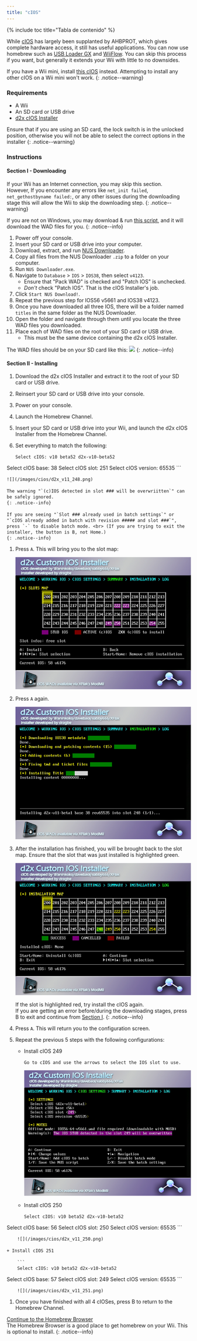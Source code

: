 ```yaml
---
title: "cIOS"
---
```


{% include toc title="Tabla de contenido" %}

While [cIOS](https://wiibrew.org/wiki/Custom_IOS) has largely been supplanted by AHBPROT, which gives complete hardware access, it still has useful applications. You can now use homebrew such as [USB Loader GX](usbloadergx) and [WiiFlow](wiiflow). You can skip this process if you want, but generally it extends your Wii with little to no downsides.

If you have a Wii mini, install [this cIOS](cios-mini) instead. Attempting to install any other cIOS on a Wii mini won't work.
{: .notice--warning}

### Requirements

* A Wii
* An SD card or USB drive
* [d2x cIOS Installer](/assets/files/d2x-cios-installer.zip)

Ensure that if you are using an SD card, the lock switch is in the unlocked position, otherwise you will not be able to select the correct options in the installer
{: .notice--warning}

### Instructions

#### Section I - Downloading

If your Wii has an Internet connection, you may skip this section.<br> However, If you encounter any errors like `net_init failed`, `net_gethostbyname failed:`, or any other issues during the downloading stage this will allow the Wii to skip the downloading step.
{: .notice--warning}

If you are not on Windows, you may download & run [this script](/assets/files/d2x_offline_ios.sh), and it will download the WAD files for you.
{: .notice--info}

1. Power off your console.
1. Insert your SD card or USB drive into your computer.
1. Download, extract, and run [NUS Downloader](https://github.com/WiiDatabase/nusdownloader/releases/latest/download/NUSD-Mod-NUS-Fix.zip).
1. Copy all files from the NUS Downloader `.zip` to a folder on your computer.
1. Run `NUS Downloader.exe`.
1. Navigate to `Database` > `IOS` > `IOS38`, then select `v4123`.
    + Ensure that "Pack WAD" is checked and "Patch IOS" is unchecked.
    + *Don't* check "Patch IOS". That is the cIOS Installer's job.
1. Click `Start NUS Download!`.
1. Repeat the previous step for IOS56 v5661 and IOS38 v4123.
1. Once you have downloaded all three IOS, there will be a folder named `titles` in the same folder as the NUS Downloader.
1. Open the folder and navigate through them until you locate the three WAD files you downloaded.
1. Place each of WAD files on the root of your SD card or USB drive.
    + This must be the same device containing the d2x cIOS Installer.

The WAD files should be on your SD card like this: ![](/images/cios/d2x_offline_ios.png)
{: .notice--info}

#### Section II - Installing


1. Download the d2x cIOS Installer and extract it to the root of your SD card or USB drive.
1. Reinsert your SD card or USB drive into your console.
1. Power on your console.
1. Launch the Homebrew Channel.
1. Insert your SD card or USB drive into your Wii, and launch the d2x cIOS Installer from the Homebrew Channel.
1. Set everything to match the following:

    ```
    Select cIOS: v10 beta52 d2x-v10-beta52
Select cIOS base: 38
Select cIOS slot: 251
Select cIOS version: 65535
    ```

    ![](/images/cios/d2x_v11_248.png)

    The warning "`(c)IOS detected in slot ### will be overwriitten`" can be safely ignored.
    {: .notice--info}

    If you are seeing "`Slot ### already used in batch settings`" or "`cIOS already added in batch with revision ##### and slot ###`", press `-` to disable batch mode. <br> (If you are trying to exit the installer, the button is B, not Home.)
    {: .notice--info}

1. Press `A`. This will bring you to the slot map:

    ![](/images/cios/d2x_summary.png)

1. Press `A` again.

    ![](/images/cios/d2x_installation.png)

1. After the installation has finished, you will be brought back to the slot map. Ensure that the slot that was just installed is highlighted green.

    ![](/images/cios/d2x_log.png)

    If the slot is highlighted red, try install the cIOS again. <br> If you are getting an error before/during the downloading stages, press B to exit and continue from [Section I](#section-i---downloading).
    {: .notice--info}

1. Press `A`. This will return you to the configuration screen.
1. Repeat the previous 5 steps with the following configurations:

    + Install cIOS 249

        ```
        Go to cIOS and use the arrows to select the IOS slot to use.
        ```

        ![](/images/cios/d2x_v11_249.png)

    + Install cIOS 250

        ```
        Select cIOS: v10 beta52 d2x-v10-beta52
Select cIOS base: 56
Select cIOS slot: 250
Select cIOS version: 65535
        ```

        ![](/images/cios/d2x_v11_250.png)

    + Install cIOS 251

        ```
        Select cIOS: v10 beta52 d2x-v10-beta52
Select cIOS base: 57
Select cIOS slot: 249
Select cIOS version: 65535
        ```

        ![](/images/cios/d2x_v11_251.png)

1. Once you have finished with all 4 cIOSes, press B to return to the Homebrew Channel.

[Continue to the Homebrew Browser](hbb)<br> The Homebrew Browser is a good place to get homebrew on your Wii. This is optional to install.
{: .notice--info}
